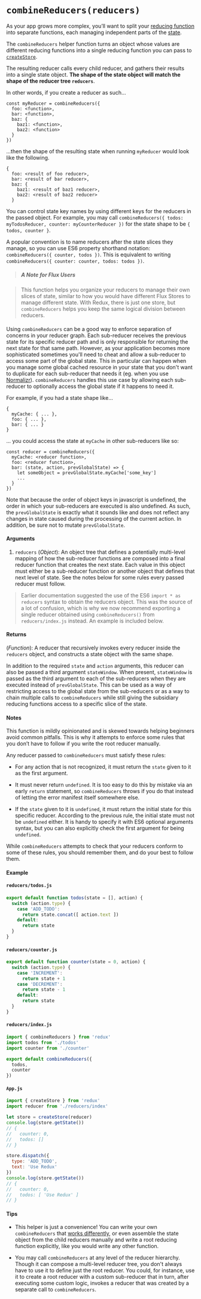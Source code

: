 # `combineReducers(reducers)`

As your app grows more complex, you’ll want to split your [reducing function](../Glossary.md#reducer) into separate functions, each managing independent parts of the [state](../Glossary.md#state).

The `combineReducers` helper function turns an object whose values are different reducing functions into a single reducing function you can pass to [`createStore`](createStore.md).

The resulting reducer calls every child reducer, and gathers their results into a single state object. **The shape of the state object will match the shape of the reducer tree `reducers`**.  

In other words, if you create a reducer as such...

```
const myReducer = combineReducers({
  foo: <function>,
  bar: <function>,
  baz: {
    baz1: <function>,
    baz2: <function>
  }
})
```

...then the shape of the resulting state when running `myReducer` would look like the following.

```
{
  foo: <result of foo reducer>,
  bar: <result of bar reducer>,
  baz: {
    baz1: <result of baz1 reducer>,
    baz2: <result of baz2 reducer>
  }
```

You can control state key names by using different keys for the reducers in the passed object. For example, you may call `combineReducers({ todos: myTodosReducer, counter: myCounterReducer })` for the state shape to be `{ todos, counter }`.

A popular convention is to name reducers after the state slices they manage, so you can use ES6 property shorthand notation: `combineReducers({ counter, todos })`. This is equivalent to writing `combineReducers({ counter: counter, todos: todos })`.



> ##### A Note for Flux Users

> This function helps you organize your reducers to manage their own slices of state, similar to how you would have different Flux Stores to manage different state. With Redux, there is just one store, but `combineReducers` helps you keep the same logical division between reducers.

#### 

Using `combineReducers` can be a good way to enforce separation of concerns in your reducer graph.  Each sub-reducer receives the previous state for its specific reducer path and is only responsible for returning the next state for that same path.  However, as your application becomes more sophisticated sometimes you'll need to cheat and allow a sub-reducer to access some part of the global state.  This in particular can happen when you manage some global cached resource in your state that you don't want to duplicate for each sub-reducer that needs it (eg. when you use [Normalizr](https://github.com/paularmstrong/normalizr)).   `combineReducers` handles this use case by allowing each sub-reducer to optionally access the global state if it happens to need it.

For example, if you had a state shape like...

```
{
  myCache: { ... },
  foo: { ... },
  bar: { ... }
}
```

... you could access the state at `myCache` in other sub-reducers like so:

```
const reducer = combineReducers({
  myCache: <reducer function>,
  foo: <reducer function>,
  bar: (state, action, prevGlobalState) => {
    let someObject = prevGlobalState.myCache['some_key']
    ...
  }
})
```

Note that because the order of object keys in javascript is undefined, the order in which your sub-reducers are executed is also undefined.  As such, the `prevGlobalState` is exactly what it sounds like and does not reflect any changes in state caused during the processing of the current action.  In addition, be sure not to mutate `prevGlobalState`.


#### Arguments

1. `reducers` (*Object*): An object tree that defines a potentially multi-level mapping of how the sub-reducer functions are composed into a final reducer function that creates the next state.  Each value in this object must either be a sub-reducer function or another object that defines that next level of state.  See the notes below for some rules every passed reducer must follow.

> Earlier documentation suggested the use of the ES6 `import * as reducers` syntax to obtain the reducers object. This was the source of a lot of confusion, which is why we now recommend exporting a single reducer obtained using `combineReducers()` from `reducers/index.js` instead. An example is included below.

#### Returns

(*Function*): A reducer that recursively invokes every reducer inside the `reducers` object, and constructs a state object with the same shape.  

In addition to the required `state` and `action` arguments, this reducer can also be passed a third argument `stateWindow`.  When present, `stateWindow` is passed as the third argument to each of the sub-reducers when they are executed instead of `prevGlobalState`.  This can be used as a way of restricting access to the global state from the sub-reducers or as a way to chain multiple calls to `combineReducers` while still giving the subsidiary reducing functions access to a specific slice of the state.

#### Notes

This function is mildly opinionated and is skewed towards helping beginners avoid common pitfalls. This is why it attempts to enforce some rules that you don’t have to follow if you write the root reducer manually.

Any reducer passed to `combineReducers` must satisfy these rules:

* For any action that is not recognized, it must return the `state` given to it as the first argument.

* It must never return `undefined`. It is too easy to do this by mistake via an early `return` statement, so `combineReducers` throws if you do that instead of letting the error manifest itself somewhere else.

* If the `state` given to it is `undefined`, it must return the initial state for this specific reducer. According to the previous rule, the initial state must not be `undefined` either. It is handy to specify it with ES6 optional arguments syntax, but you can also explicitly check the first argument for being `undefined`.

While `combineReducers` attempts to check that your reducers conform to some of these rules, you should remember them, and do your best to follow them.

#### Example

#### `reducers/todos.js`

```js
export default function todos(state = [], action) {
  switch (action.type) {
    case 'ADD_TODO':
      return state.concat([ action.text ])
    default:
      return state
  }
}
```

#### `reducers/counter.js`

```js
export default function counter(state = 0, action) {
  switch (action.type) {
    case 'INCREMENT':
      return state + 1
    case 'DECREMENT':
      return state - 1
    default:
      return state
  }
}
```

#### `reducers/index.js`

```js
import { combineReducers } from 'redux'
import todos from './todos'
import counter from './counter'

export default combineReducers({
  todos,
  counter
})
```

#### `App.js`

```js
import { createStore } from 'redux'
import reducer from './reducers/index'

let store = createStore(reducer)
console.log(store.getState())
// {
//   counter: 0,
//   todos: []
// }

store.dispatch({
  type: 'ADD_TODO',
  text: 'Use Redux'
})
console.log(store.getState())
// {
//   counter: 0,
//   todos: [ 'Use Redux' ]
// }
```

#### Tips

* This helper is just a convenience! You can write your own `combineReducers` that [works differently](https://github.com/acdlite/reduce-reducers), or even assemble the state object from the child reducers manually and write a root reducing function explicitly, like you would write any other function.

* You may call `combineReducers` at any level of the reducer hierarchy. Though it can compose a multi-level reducer tree, you don't always have to use it to define just the root reducer.  You could, for instance, use it to create a root reducer with a custom sub-reducer that in turn, after executing some custom logic, invokes a reducer that was created by a separate call to `combineReducers`.  
